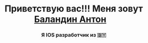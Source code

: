 <h1 align="center">Приветствую вас!!!
Меня зовут <a href="https://t.me/+375336886070">Баландин Антон</a> 
<img src="https://github.com/blackcater/blackcater/raw/main/images/Hi.gif" height="16"/></h1>
<h3 align="center">Я IOS разработчик из 🇧🇾</h3>
